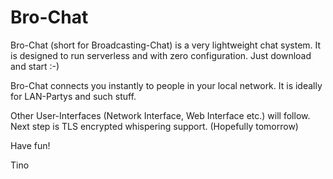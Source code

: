 Bro-Chat
========

Bro-Chat (short for Broadcasting-Chat) is a very lightweight chat system.
It is designed to run serverless and with zero configuration. 
Just download and start :-)

Bro-Chat connects you instantly to people in your local network.
It is ideally for LAN-Partys and such stuff.

Other User-Interfaces (Network Interface, Web Interface etc.) will follow.
Next step is TLS encrypted whispering support. (Hopefully tomorrow)

Have fun!

Tino 
